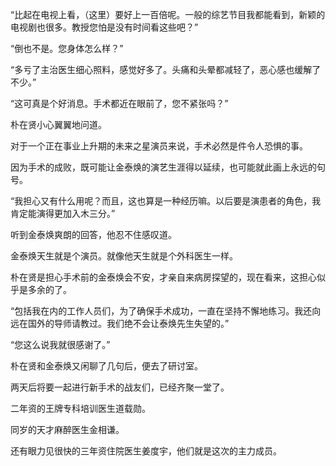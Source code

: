 “比起在电视上看，（这里）要好上一百倍呢。一般的综艺节目我都能看到，新颖的电视剧也很多。教授您怕是没有时间看这些吧？”

“倒也不是。您身体怎么样？”

“多亏了主治医生细心照料，感觉好多了。头痛和头晕都减轻了，恶心感也缓解了不少。”

“这可真是个好消息。手术都近在眼前了，您不紧张吗？”

朴在贤小心翼翼地问道。

对于一个正在事业上升期的未来之星演员来说，手术必然是件令人恐惧的事。

因为手术的成败，既可能让金泰焕的演艺生涯得以延续，也可能就此画上永远的句号。

“我担心又有什么用呢？而且，这也算是一种经历嘛。以后要是演患者的角色，我肯定能演得更加入木三分。”

听到金泰焕爽朗的回答，他忍不住感叹道。

金泰焕天生就是个演员。就像他天生就是个外科医生一样。

朴在贤是担心手术前的金泰焕会不安，才亲自来病房探望的，现在看来，这担心似乎是多余的了。

“包括我在内的工作人员们，为了确保手术成功，一直在坚持不懈地练习。我还向远在国外的导师请教过。我们绝不会让泰焕先生失望的。”

“您这么说我就很感谢了。”

朴在贤和金泰焕又闲聊了几句后，便去了研讨室。

两天后将要一起进行新手术的战友们，已经齐聚一堂了。

二年资的王牌专科培训医生道载勋。

同岁的天才麻醉医生金相谦。

还有眼力见很快的三年资住院医生姜度宇，他们就是这次的主力成员。